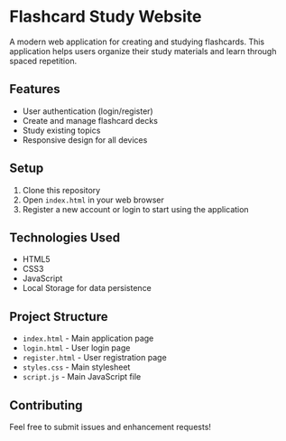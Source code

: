 # Flashcard Study Website

A modern web application for creating and studying flashcards. This application helps users organize their study materials and learn through spaced repetition.

## Features

- User authentication (login/register)
- Create and manage flashcard decks
- Study existing topics
- Responsive design for all devices

## Setup

1. Clone this repository
2. Open `index.html` in your web browser
3. Register a new account or login to start using the application

## Technologies Used

- HTML5
- CSS3
- JavaScript
- Local Storage for data persistence

## Project Structure

- `index.html` - Main application page
- `login.html` - User login page
- `register.html` - User registration page
- `styles.css` - Main stylesheet
- `script.js` - Main JavaScript file

## Contributing

Feel free to submit issues and enhancement requests!
